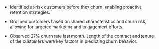 - Identified at-risk customers before they churn, enabling proactive retention strategies.

- Grouped customers based on shared characteristics and churn risk, allowing for targeted marketing and engagement efforts.

- Observed 27% churn rate last month. Length of the contract and tenure of the customers were key factors in predicting churn behavior.
